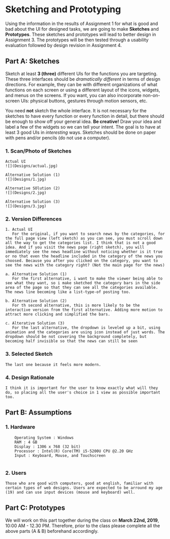 # Sketching and Prototyping
Using the information in the results of Assignment 1 for what is good and bad about the UI for designed tasks, we are going to make **Sketches** and **Prototypes**. These sketches and prototypes will lead to better design in Assignment 3. The prototypes will be then tested through a usability evaluation followed by design revision in Assignment 4.

## Part A: Sketches
Sketch at least **3 (three)** different UIs for the functions you are targeting. These three interfaces should be _dramatically different_ in terms of design directions. For example, they can be with different organizations of what functions on each screen or using a different layout of the icons, widgets, and menus on the screens. If you want, you can also incorporate non-on-screen UIs: physical buttons, gestures through motion sensors, etc.

You need **not** sketch the whole interface. It is not necessary for the sketches to have every function or every function in detail, but there should be enough to show off your general idea. **Be creative!** Draw your idea and label a few of the widgets so we can tell your intent. The goal is to have at least 3 good UIs in *interesting* ways. Sketches should be done on paper with pens and/or pencils (do not use a computer).

### 1. Scan/Photo of Sketches
```
Actual UI
![](Designs/actual.jpg)

Alternative Solution (1)
![](Designs/1.jpg)

Alternative SOlution (2)
![](Designs/2.jpg)

Alternative Solution (3)
![](Designs/3.jpg)

```

### 2. Version Differences
```
1. Actual UI
   For the original, if you want to search news by the categories, for the full page view (left sketch) as you can see, you must scroll down all the way to get the categories list. I think that is not a good idea. And if you visit the news page (right sketch), you will immediately see the news headline without noticing whether is it true or no that even the headline included in the category of the news you choosed. Because you after you clicked on the category, you want to see the news with the category right? (Not the main page for the news)
   
a. Alternative Solution (1)
   For the first alternative, i want to make the viewer being able to see what they want, so i make sketched the category bars in the side area of the page so that they can see all the categories available. The news line becoming like a list-type-of posting too.
   
b. Alternative Solution (2)
   For th second alternative, this is more likely to be the interactive version from the first alternative. Adding more motion to attract more clicking and simplified the bars.
   
c. Alterative Solution (3)
   For the last alternative, the dropdown is leveled up a bit, using animation and the categories are using icon instead of just words. The dropdown should be not covering the background completely, but becoming half invisible so that the news can still be seen
```

### 3. Selected Sketch
```
The last one because it feels more modern.
```

### 4. Design Rationale
```
I think it is important for the user to know exactly what will they do, so placing all the user's choice in 1 view as possible important too.
```

## Part B: Assumptions
### 1. Hardware
```
    Operating System : Windows
    RAM : 4 GB
    Display : 1306 x 768 (32 bit)
    Processor : Intel(R) Core(TM) i5-5200U CPU @2.20 GHz 
    Input : Keyboard, Mouse, and Touchscreen
   
```
### 2. Users
```
Those who are good with computers, good at english, familiar with certain types of web designs. Users are expected to be arround my age (19) and can use input devices (mouse and keyboard) well. 
```

## Part C: Prototypes
We will work on this part together during the class on **March 22nd, 2019**, 10:00 AM - 12.30 PM. Therefore, prior to the class please complete all the above parts (A & B) beforehand accordingly.
